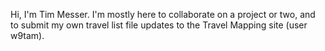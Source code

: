 Hi, I'm Tim Messer. I'm mostly here to collaborate on a project or two, and to submit my own travel list file updates to the Travel Mapping site (user w9tam).

<!---
tamesser/tamesser is a ✨ special ✨ repository because its `README.md` (this file) appears on your GitHub profile.
You can click the Preview link to take a look at your changes.
--->
